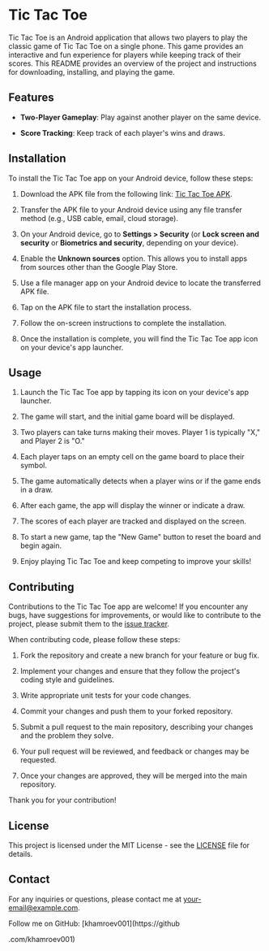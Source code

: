 # Tic Tac Toe

Tic Tac Toe is an Android application that allows two players to play the classic game of Tic Tac Toe on a single phone. This game provides an interactive and fun experience for players while keeping track of their scores. This README provides an overview of the project and instructions for downloading, installing, and playing the game.

## Features

- **Two-Player Gameplay**: Play against another player on the same device.

- **Score Tracking**: Keep track of each player's wins and draws.

## Installation

To install the Tic Tac Toe app on your Android device, follow these steps:

1. Download the APK file from the following link: [Tic Tac Toe APK](https://docs.google.com/uc?export=download&id=1E6op-bgGcZeTSvfWuslBNmqs8flY65Yg).

2. Transfer the APK file to your Android device using any file transfer method (e.g., USB cable, email, cloud storage).

3. On your Android device, go to **Settings > Security** (or **Lock screen and security** or **Biometrics and security**, depending on your device).

4. Enable the **Unknown sources** option. This allows you to install apps from sources other than the Google Play Store.

5. Use a file manager app on your Android device to locate the transferred APK file.

6. Tap on the APK file to start the installation process.

7. Follow the on-screen instructions to complete the installation.

8. Once the installation is complete, you will find the Tic Tac Toe app icon on your device's app launcher.

## Usage

1. Launch the Tic Tac Toe app by tapping its icon on your device's app launcher.

2. The game will start, and the initial game board will be displayed.

3. Two players can take turns making their moves. Player 1 is typically "X," and Player 2 is "O."

4. Each player taps on an empty cell on the game board to place their symbol.

5. The game automatically detects when a player wins or if the game ends in a draw.

6. After each game, the app will display the winner or indicate a draw.

7. The scores of each player are tracked and displayed on the screen.

8. To start a new game, tap the "New Game" button to reset the board and begin again.

9. Enjoy playing Tic Tac Toe and keep competing to improve your skills!

## Contributing

Contributions to the Tic Tac Toe app are welcome! If you encounter any bugs, have suggestions for improvements, or would like to contribute to the project, please submit them to the [issue tracker](https://github.com/khamroev001/TicTacToe/issues).

When contributing code, please follow these steps:

1. Fork the repository and create a new branch for your feature or bug fix.

2. Implement your changes and ensure that they follow the project's coding style and guidelines.

3. Write appropriate unit tests for your code changes.

4. Commit your changes and push them to your forked repository.

5. Submit a pull request to the main repository, describing your changes and the problem they solve.

6. Your pull request will be reviewed, and feedback or changes may be requested.

7. Once your changes are approved, they will be merged into the main repository.

Thank you for your contribution!

## License

This project is licensed under the MIT License - see the [LICENSE](https://github.com/khamroev001/TicTacToe/blob/main/LICENSE) file for details.

## Contact

For any inquiries or questions, please contact me at [your-email@example.com](mailto:your-email@example.com).

Follow me on GitHub: [khamroev001](https://github

.com/khamroev001)
